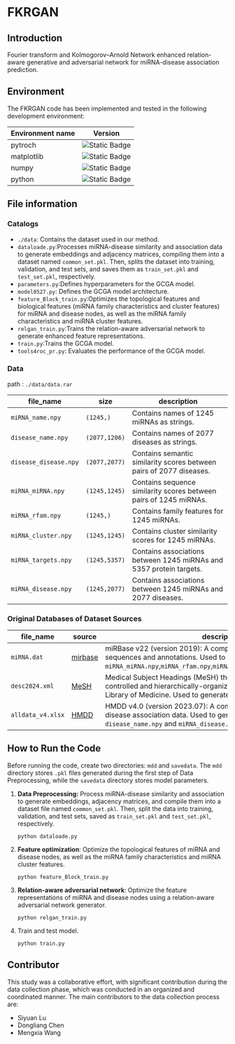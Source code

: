 # FKRGAN

## Introduction

Fourier transform and Kolmogorov–Arnold Network enhanced relation-aware generative and adversarial network for miRNA-disease association prediction.

## Environment

The FKRGAN code has been implemented and tested in the following development environment:

| Environment name | Version                                                      |
| ---------------- | ------------------------------------------------------------ |
| pytroch          | ![Static Badge](https://img.shields.io/badge/pytorch-2.2.1%2Bcu121-red) |
| matplotlib       | ![Static Badge](https://img.shields.io/badge/matplotlib-3.9.2-pink) |
| numpy            | ![Static Badge](https://img.shields.io/badge/numpy-1.26.3-green) |
| python           | ![Static Badge](https://img.shields.io/badge/python-3.9.18-blue) |


## File information

### Catalogs

- `./data`: Contains the dataset used in our method.
- `dataloade.py`:Processes miRNA-disease similarity and association data to generate embeddings and adjacency matrices, compiling them into a dataset named `common_set.pkl`. Then, splits the dataset into training, validation, and test sets, and saves them as `train_set.pkl` and `test_set.pkl`, respectively.
- `parameters.py`:Defines hyperparameters for the GCGA model.
- `model0527.py`: Defines the GCGA model architecture.
- `feature_Block_train.py`:Optimizes the topological features and biological features (miRNA family characteristics and cluster features) for miRNA and disease nodes, as well as the miRNA family characteristics and miRNA cluster features.
- `relgan_train.py`:Trains the relation-aware adversarial network to generate enhanced feature representations.
- `train.py`:Trains the GCGA model.
- `tools4roc_pr.py`: Evaluates the performance of the GCGA model.

### Data

path : `./data/data.rar`

| file_name             | size          | description                                                  |
| --------------------- | ------------- | ------------------------------------------------------------ |
| `miRNA_name.npy`      | `(1245,)`     | Contains names of 1245 miRNAs as strings.                    |
| `disease_name.npy`    | `(2077,1206)` | Contains names of 2077 diseases as strings.                  |
| `disease_disease.npy` | `(2077,2077)` | Contains semantic similarity scores between pairs of 2077 diseases. |
| `miRNA_miRNA.npy`     | `(1245,1245)` | Contains sequence similarity scores between pairs of 1245 miRNAs. |
| `miRNA_rfam.npy`      | `(1245,)`     | Contains family features for 1245 miRNAs.                    |
| `miRNA_cluster.npy`   | `(1245,1245)` | Contains cluster similarity scores for 1245 miRNAs.          |
| `miRNA_targets.npy`   | `(1245,5357)` | Contains associations between 1245 miRNAs and 5357 protein targets. |
| `miRNA_disease.npy`   | `(1245,2077)` | Contains associations between 1245 miRNAs and 2077 diseases. |

### Original Databases of Dataset Sources

| file_name         | source                                             | description                                                  |
| ----------------- | -------------------------------------------------- | ------------------------------------------------------------ |
| `miRNA.dat`       | [mirbase](https://mirbase.org/)                    | miRBase v22 (version 2019): A comprehensive archive of microRNA sequences and annotations. Used to generate `miRNA_miRNA.npy`,`miRNA_rfam.npy`,`miRNA_cluster.npy`,`miRNA_disease.npy`. |
| `desc2024.xml`    | [MeSH](https://www.nlm.nih.gov/mesh/meshhome.html) | Medical Subject Headings (MeSH) thesaurus (version 2024):  A controlled and hierarchically-organized vocabulary from the National Library of Medicine. Used to generate `disease_disease.npy`. |
| `alldata_v4.xlsx` | [HMDD]((http://www.cuilab.cn/hmdd)  )              | HMDD v4.0 (version 2023.07): A comprehensive dataset of miRNA-disease association data. Used to generate `miRNA_name.npy`, `disease_name.npy` and `miRNA_disease.npy`. |

## How to Run the Code

Before running the code, create two directories: `mdd` and `savedata`. The `mdd` directory stores `.pkl` files generated during the first step of Data Preprocessing, while the `savedata` directory stores model parameters.

1. **Data Preprocessing:** Process miRNA-disease similarity and association to generate embeddings, adjacency matrices, and compile them into a dataset file named `common_set.pkl`. Then, split the data into training, validation, and test sets, saved as `train_set.pkl` and `test_set.pkl`, respectively.

   ```
   python dataloade.py
   ```

2. **Feature optimization**: Optimize the topological features of miRNA and disease nodes, as well as the miRNA family characteristics and miRNA cluster features.

   ```
   python feature_Block_train.py
   ```

3. **Relation-aware adversarial network**: Optimize the feature representations of miRNA and disease nodes using a relation-aware adversarial network generator.

   ```
   python relgan_train.py
   ```

4. Train and test model.

   ```
   python train.py
   ```

## Contributor

This study was a collaborative effort, with significant contribution during the data collection phase, which was conducted in an organized and coordinated manner. The main contributors to the data collection process are:

- Siyuan Lu
- Dongliang Chen
- Mengxia Wang
